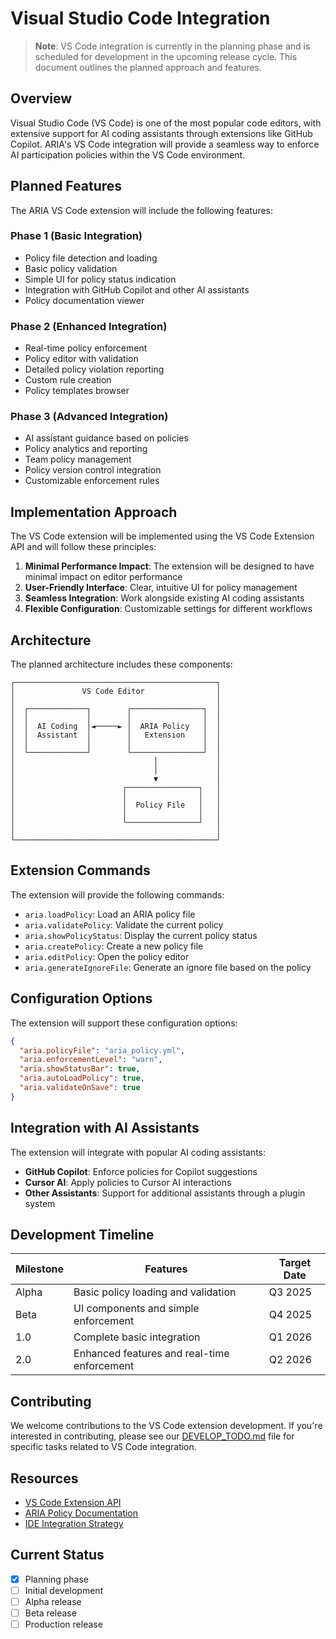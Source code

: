 # Visual Studio Code Integration

> **Note**: VS Code integration is currently in the planning phase and is scheduled for development in the upcoming release cycle. This document outlines the planned approach and features.

## Overview

Visual Studio Code (VS Code) is one of the most popular code editors, with extensive support for AI coding assistants through extensions like GitHub Copilot. ARIA's VS Code integration will provide a seamless way to enforce AI participation policies within the VS Code environment.

## Planned Features

The ARIA VS Code extension will include the following features:

### Phase 1 (Basic Integration)

- Policy file detection and loading
- Basic policy validation
- Simple UI for policy status indication
- Integration with GitHub Copilot and other AI assistants
- Policy documentation viewer

### Phase 2 (Enhanced Integration)

- Real-time policy enforcement
- Policy editor with validation
- Detailed policy violation reporting
- Custom rule creation
- Policy templates browser

### Phase 3 (Advanced Integration)

- AI assistant guidance based on policies
- Policy analytics and reporting
- Team policy management
- Policy version control integration
- Customizable enforcement rules

## Implementation Approach

The VS Code extension will be implemented using the VS Code Extension API and will follow these principles:

1. **Minimal Performance Impact**: The extension will be designed to have minimal impact on editor performance
2. **User-Friendly Interface**: Clear, intuitive UI for policy management
3. **Seamless Integration**: Work alongside existing AI coding assistants
4. **Flexible Configuration**: Customizable settings for different workflows

## Architecture

The planned architecture includes these components:

```
┌─────────────────────────────────────────────┐
│               VS Code Editor                │
│                                             │
│  ┌─────────────┐        ┌────────────────┐  │
│  │             │        │                │  │
│  │  AI Coding  │◄─────► │  ARIA Policy   │  │
│  │  Assistant  │        │   Extension    │  │
│  │             │        │                │  │
│  └─────────────┘        └────────────────┘  │
│                               │             │
│                               │             │
│                               ▼             │
│                        ┌────────────────┐   │
│                        │                │   │
│                        │  Policy File   │   │
│                        │                │   │
│                        └────────────────┘   │
│                                             │
└─────────────────────────────────────────────┘
```

## Extension Commands

The extension will provide the following commands:

- `aria.loadPolicy`: Load an ARIA policy file
- `aria.validatePolicy`: Validate the current policy
- `aria.showPolicyStatus`: Display the current policy status
- `aria.createPolicy`: Create a new policy file
- `aria.editPolicy`: Open the policy editor
- `aria.generateIgnoreFile`: Generate an ignore file based on the policy

## Configuration Options

The extension will support these configuration options:

```json
{
  "aria.policyFile": "aria_policy.yml",
  "aria.enforcementLevel": "warn",
  "aria.showStatusBar": true,
  "aria.autoLoadPolicy": true,
  "aria.validateOnSave": true
}
```

## Integration with AI Assistants

The extension will integrate with popular AI coding assistants:

- **GitHub Copilot**: Enforce policies for Copilot suggestions
- **Cursor AI**: Apply policies to Cursor AI interactions
- **Other Assistants**: Support for additional assistants through a plugin system

## Development Timeline

| Milestone | Features | Target Date |
|-----------|----------|-------------|
| Alpha | Basic policy loading and validation | Q3 2025 |
| Beta | UI components and simple enforcement | Q4 2025 |
| 1.0 | Complete basic integration | Q1 2026 |
| 2.0 | Enhanced features and real-time enforcement | Q2 2026 |

## Contributing

We welcome contributions to the VS Code extension development. If you're interested in contributing, please see our [DEVELOP_TODO.md](../../../DEVELOP_TODO.md) file for specific tasks related to VS Code integration.

## Resources

- [VS Code Extension API](https://code.visualstudio.com/api)
- [ARIA Policy Documentation](../../api/policy.md)
- [IDE Integration Strategy](ide-integration-strategy.md)

## Current Status

- [x] Planning phase
- [ ] Initial development
- [ ] Alpha release
- [ ] Beta release
- [ ] Production release

